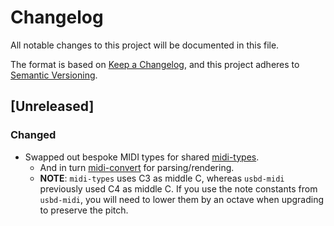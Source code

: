 # Changelog

All notable changes to this project will be documented in this file.

The format is based on [Keep a Changelog](https://keepachangelog.com/en/1.0.0/),
and this project adheres to [Semantic Versioning](https://semver.org/spec/v2.0.0.html).

## [Unreleased]

### Changed

- Swapped out bespoke MIDI types for shared [midi-types](https://crates.io/crates/midi-types).
  * And in turn [midi-convert](https://crates.io/crates/midi-convert) for parsing/rendering.
  * **NOTE**: `midi-types` uses C3 as middle C, whereas `usbd-midi` previously
    used C4 as middle C. If you use the note constants from `usbd-midi`, you
    will need to lower them by an octave when upgrading to preserve the pitch.
